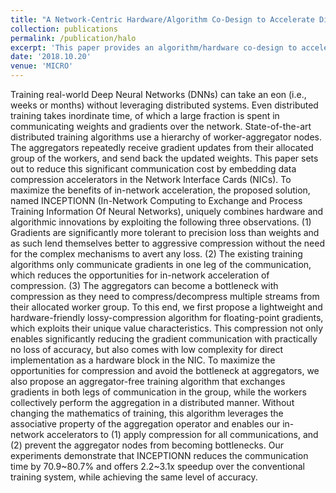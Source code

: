 ```yaml
---
title: "A Network-Centric Hardware/Algorithm Co-Design to Accelerate Distributed Training of Deep Neural Networks"
collection: publications
permalink: /publication/halo
excerpt: 'This paper provides an algorithm/hardware co-design to accelerate gradient aggregation in distributed deep learning training. [slides](https://YifanYuan3.github.io/files/inceptionn.pptx)'
date: '2018.10.20'
venue: 'MICRO'
---
```

Training real-world Deep Neural Networks (DNNs) can take an eon (i.e., weeks or months) without leveraging distributed systems. Even distributed training takes inordinate time, of which a large fraction is spent in communicating weights and gradients over the network. State-of-the-art distributed training algorithms use a hierarchy of worker-aggregator nodes. The aggregators repeatedly receive gradient updates from their allocated group of the workers, and send back the updated weights. This paper sets out to reduce this significant communication cost by embedding data compression accelerators in the Network Interface Cards (NICs). To maximize the benefits of in-network acceleration, the proposed solution, named INCEPTIONN (In-Network Computing to Exchange and Process Training Information Of Neural Networks), uniquely combines hardware and algorithmic innovations by exploiting the following three observations. (1) Gradients are significantly more tolerant to precision loss than weights and as such lend themselves better to aggressive compression without the need for the complex mechanisms to avert any loss. (2) The existing training algorithms only communicate gradients in one leg of the communication, which reduces the opportunities for in-network acceleration of compression. (3) The aggregators can become a bottleneck with compression as they need to compress/decompress multiple streams from their allocated worker group. To this end, we first propose a lightweight and hardware-friendly lossy-compression algorithm for floating-point gradients, which exploits their unique value characteristics. This compression not only enables significantly reducing the gradient communication with practically no loss of accuracy, but also comes with low complexity for direct implementation as a hardware block in the NIC. To maximize the opportunities for compression and avoid the bottleneck at aggregators, we also propose an aggregator-free training algorithm that exchanges gradients in both legs of communication in the group, while the workers collectively perform the aggregation in a distributed manner. Without changing the mathematics of training, this algorithm leverages the associative property of the aggregation operator and enables our in-network accelerators to (1) apply compression for all communications, and (2) prevent the aggregator nodes from becoming bottlenecks. Our experiments demonstrate that INCEPTIONN reduces the communication time by 70.9~80.7% and offers 2.2~3.1x speedup over the conventional training system, while achieving the same level of accuracy.